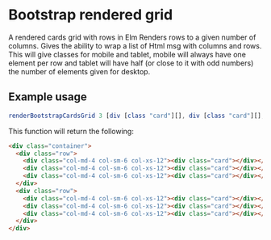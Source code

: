 # Bootstrap rendered grid
A rendered cards grid with rows in Elm
Renders rows to a given number of columns. Gives the ability to wrap a list
of Html msg with columns and rows.
This will give classes for mobile and tablet, mobile will always have one
element per row and tablet will have half (or close to it with odd numbers) the
number of elements given for desktop.

## Example usage
```elm
renderBootstrapCardsGrid 3 [div [class "card"][], div [class "card"][], div [class "card"][], div [class "card"][], div [class "card"][], div [class "card"][]]
```

This function will return the following:
```html
<div class="container">
  <div class="row">
    <div class="col-md-4 col-sm-6 col-xs-12"><div class="card"></div></div>
    <div class="col-md-4 col-sm-6 col-xs-12"><div class="card"></div></div>
    <div class="col-md-4 col-sm-6 col-xs-12"><div class="card"></div></div>
  </div>
  <div class="row">
    <div class="col-md-4 col-sm-6 col-xs-12"><div class="card"></div></div>
    <div class="col-md-4 col-sm-6 col-xs-12"><div class="card"></div></div>
    <div class="col-md-4 col-sm-6 col-xs-12"><div class="card"></div></div>
  </div>
</div>
```
